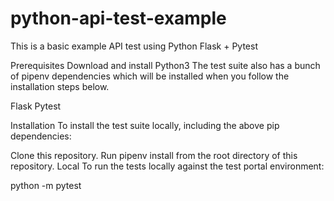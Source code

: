 # python-api-test-example

This is a basic example API test using Python Flask + Pytest 

Prerequisites
Download and install Python3
The test suite also has a bunch of pipenv dependencies which will be installed when you follow the installation steps below.

Flask
Pytest

Installation
To install the test suite locally, including the above pip dependencies:

Clone this repository.
Run pipenv install from the root directory of this repository.
Local
To run the tests locally against the test portal environment:

python -m pytest
